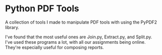 # Python PDF Tools
A collection of tools I made to manipulate PDF tools with using the PyPDF2 library.

I've found that the most useful ones are Join.py, Extract.py, and Split.py. I've used these programs a lot, with all our assignments being online. They're especially useful for composing reports.
